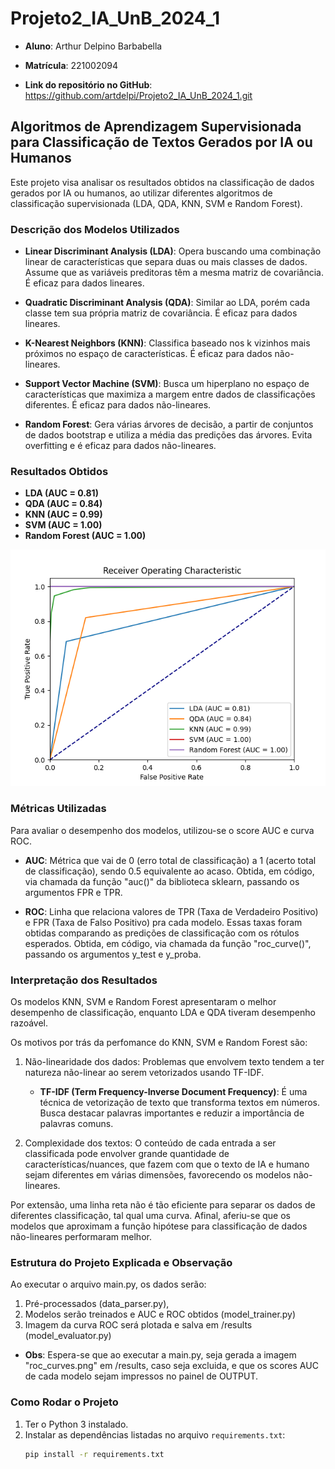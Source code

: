 # Projeto2_IA_UnB_2024_1

- **Aluno**: Arthur Delpino Barbabella
- **Matrícula**: 221002094

- **Link do repositório no GitHub**: https://github.com/artdelpi/Projeto2_IA_UnB_2024_1.git

## Algoritmos de Aprendizagem Supervisionada para Classificação de Textos Gerados por IA ou Humanos

Este projeto visa analisar os resultados obtidos na classificação de dados gerados por IA ou humanos, ao utilizar diferentes algoritmos de classificação supervisionada (LDA, QDA, KNN, SVM e Random Forest).

### Descrição dos Modelos Utilizados

- **Linear Discriminant Analysis (LDA)**: Opera buscando uma combinação linear de características que separa duas ou mais classes de dados. Assume que as variáveis preditoras têm a mesma matriz de covariância. É eficaz para dados lineares.

- **Quadratic Discriminant Analysis (QDA)**: Similar ao LDA, porém cada classe tem sua própria matriz de covariância. É eficaz para dados lineares.

- **K-Nearest Neighbors (KNN)**: Classifica baseado nos k vizinhos mais próximos no espaço de características. É eficaz para dados não-lineares.

- **Support Vector Machine (SVM)**: Busca um hiperplano no espaço de características que maximiza a margem entre dados de classificações diferentes. É eficaz para dados não-lineares.

- **Random Forest**: Gera várias árvores de decisão, a partir de conjuntos de dados bootstrap e utiliza a média das predições das árvores. Evita overfitting e é eficaz para dados não-lineares.

### Resultados Obtidos

- **LDA (AUC = 0.81)**
- **QDA (AUC = 0.84)**
- **KNN (AUC = 0.99)**
- **SVM (AUC = 1.00)**
- **Random Forest (AUC = 1.00)**

![Gráfico da Curva ROC](results/roc_curves.png)

### Métricas Utilizadas

Para avaliar o desempenho dos modelos, utilizou-se o score AUC e curva ROC. 

- **AUC**: Métrica que vai de 0 (erro total de classificação) a 1 (acerto total de classificação), sendo 0.5 equivalente ao acaso. Obtida, em código, via chamada da função "auc()" da biblioteca sklearn, passando os argumentos FPR e TPR.

- **ROC**: Linha que relaciona valores de TPR (Taxa de Verdadeiro Positivo) e FPR (Taxa de Falso Positivo) pra cada modelo. Essas taxas foram obtidas comparando as predições de classificação com os rótulos esperados. Obtida, em código, via chamada da função "roc_curve()", passando os argumentos y_test e y_proba.

### Interpretação dos Resultados

Os modelos KNN, SVM e Random Forest apresentaram o melhor desempenho de classificação, enquanto LDA e QDA tiveram desempenho razoável. 

Os motivos por trás da perfomance do KNN, SVM e Random Forest são:

1. Não-linearidade dos dados: Problemas que envolvem texto tendem a ter natureza não-linear ao serem vetorizados usando TF-IDF.
    - **TF-IDF (Term Frequency-Inverse Document Frequency)**: É uma técnica de vetorização de texto que transforma textos em números. Busca destacar palavras importantes e reduzir a importância de palavras comuns.

2. Complexidade dos textos: O conteúdo de cada entrada a ser classificada pode envolver grande quantidade de características/nuances, que fazem com que o texto de IA e humano sejam diferentes em várias dimensões, favorecendo os modelos não-lineares. 

Por extensão, uma linha reta não é tão eficiente para separar os dados de diferentes classificação, tal qual uma curva. Afinal, aferiu-se que os modelos que aproximam a função hipótese para classificação de dados não-lineares performaram melhor.

### Estrutura do Projeto Explicada e Observação

Ao executar o arquivo main.py, os dados serão:
1. Pré-processados (data_parser.py),
2. Modelos serão treinados e AUC e ROC obtidos (model_trainer.py)
3. Imagem da curva ROC será plotada e salva em /results (model_evaluator.py) 

- **Obs**: Espera-se que ao executar a main.py, seja gerada a imagem "roc_curves.png" em /results, caso seja excluida, e que os scores AUC de cada modelo sejam impressos no painel de OUTPUT.

### Como Rodar o Projeto

1. Ter o Python 3 instalado.
2. Instalar as dependências listadas no arquivo `requirements.txt`:
   ```bash
   pip install -r requirements.txt